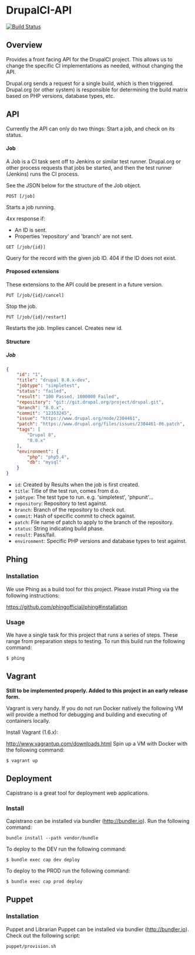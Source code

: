 DrupalCI-API
============

[![Build Status](https://travis-ci.org/drupalci/api.svg)](https://travis-ci.org/drupalci/api)

## Overview

Provides a front facing API for the DrupalCI project. This allows us to change
the specific CI implementations as needed, without changing the API.

Drupal.org sends a request for a single build, which is then triggered. Drupal.org (or other system) is responsible for determining the build matrix based on PHP versions, database types, etc.

## API

Currently the API can only do two things: Start a job, and check on its status.

#### Job
A Job is a CI task sent off to Jenkins or similar test runner. Drupal.org or
other process requests that jobs be started, and then the test runner (Jenkins)
runs the CI process.

See the JSON below for the structure of the Job object.

`POST [/job]`

Starts a job running. 

4xx response if:
- An ID is sent.
- Properties 'repository' and 'branch' are not sent.

`GET [/job/{id}]`

Query for the record with the given job ID. 404 if the ID does not exist.

#### Proposed extensions

These extensions to the API could be present in a future version.

`PUT [/job/{id}/cancel]`

Stop the job.

`PUT [/job/{id}/restart]`

Restarts the job. Implies cancel. Creates new id.

#### Structure

##### Job

```json
{
    "id": "1",
    "title": "drupal 8.0.x-dev",
    "jobtype": "simpletest",
    "status": "failed",
    "result": "100 Passed, 1000000 Failed",
    "repository": "git://git.drupal.org/project/drupal.git",
    "branch": "8.0.x",
    "commit": "12353245",
    "issue": "https://www.drupal.org/node/2304461",
    "patch": "https://www.drupal.org/files/issues/2304461-86.patch",
    "tags": [
        "Drupal 8",
        "8.0.x"
    ],
    "environment": {
        "php": "php5.4",
        "db": "mysql"
    }
}
```

- `id`: Created by Results when the job is first created.
- `title`: Title of the test run, comes from d.o.
- `jobtype`: The test type to run. e.g. 'simpletest', 'phpunit'...
- `repository`: Repository to test against.
- `branch`: Branch of the repository to check out.
- `commit`: Hash of specific commit to check against.
- `patch`: File name of patch to apply to the branch of the repository.
- `status`: String indicating build phase.
- `result`: Pass/fail.
- `environment`: Specific PHP versions and database types to test against.


## Phing

### Installation

We use Phing as a build tool for this project. Please install Phing via the following instructions:

https://github.com/phingofficial/phing#installation

### Usage

We have a single task for this project that runs a series of steps. These range from preparation steps to testing. To run this build run the following command:

```
$ phing
```

## Vagrant

**Still to be implemented properly. Added to this project in an early release form.**

Vagrant is very handy. If you do not run Docker natively the following VM will provide a method for debugging and building and executing of containers locally.

Install Vagrant (1.6.x):

http://www.vagrantup.com/downloads.html
Spin up a VM with Docker with the following command:

```
$ vagrant up
```

## Deployment

Capistrano is a great tool for deployment web applications.

### Install

Capistrano can be installed via bundler (http://bundler.io). Run the following command:

```
bundle install --path vendor/bundle
```

To deploy to the DEV run the following command:

```
$ bundle exec cap dev deploy
```

To deploy to the PROD run the following command:

```
$ bundle exec cap prod deploy
```

## Puppet

### Installation

Puppet and Librarian Puppet can be installed via bundler (http://bundler.io). Check out the following script:

```
puppet/provision.sh
```
